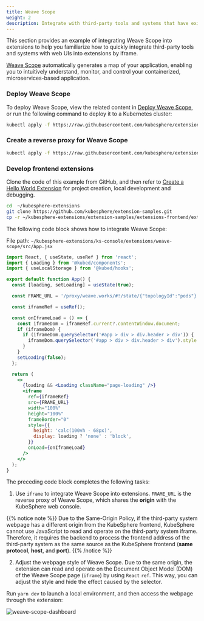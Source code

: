 ```yaml
---
title: Weave Scope
weight: 2
description: Integrate with third-party tools and systems that have existing web UIs.
---
```


This section provides an example of integrating Weave Scope into extensions to help you familiarize how to quickly integrate third-party tools and systems with web UIs into extensions by iframe.

[Weave Scope](https://github.com/weaveworks/scope) automatically generates a map of your application, enabling you to intuitively understand, monitor, and control your containerized, microservices-based application.

### Deploy Weave Scope

To deploy Weave Scope, view the related content in [Deploy Weave Scope](https://www.weave.works/docs/scope/latest/installing), or run the following command to deploy it to a Kubernetes cluster:

```bash
kubectl apply -f https://raw.githubusercontent.com/kubesphere/extension-samples/master/extensions-backend/weave-scope/manifests.yaml
```

### Create a reverse proxy for Weave Scope

```bash
kubectl apply -f https://raw.githubusercontent.com/kubesphere/extension-samples/master/extensions-backend/weave-scope/weave-scope-reverse-proxy.yaml
```

### Develop frontend extensions

Clone the code of this example from GitHub, and then refer to [Create a Hello World Extension](../../quickstart/hello-world-extension) for project creation, local development and debugging.

```bash
cd  ~/kubesphere-extensions
git clone https://github.com/kubesphere/extension-samples.git
cp -r ~/kubesphere-extensions/extension-samples/extensions-frontend/extensions/weave-scope ~/kubesphere-extensions/ks-console/extensions
```

The following code block shows how to integrate Weave Scope:

File path: `~/kubesphere-extensions/ks-console/extensions/weave-scope/src/App.jsx`

```jsx
import React, { useState, useRef } from 'react';
import { Loading } from '@kubed/components';
import { useLocalStorage } from '@kubed/hooks';

export default function App() {
  const [loading, setLoading] = useState(true);

  const FRAME_URL = '/proxy/weave.works/#!/state/{"topologyId":"pods"}';

  const iframeRef = useRef();

  const onIframeLoad = () => {
    const iframeDom = iframeRef.current?.contentWindow.document;
    if (iframeDom) {
      if (iframeDom.querySelector('#app > div > div.header > div')) {
        iframeDom.querySelector('#app > div > div.header > div').style.display = 'none';
      }
    }
    setLoading(false);
  };

  return (
    <>
      {loading && <Loading className="page-loading" />}
      <iframe
        ref={iframeRef}
        src={FRAME_URL}
        width="100%"
        height="100%"
        frameBorder="0"
        style={{
          height: 'calc(100vh - 68px)',
          display: loading ? 'none' : 'block',
        }}
        onLoad={onIframeLoad}
      />
    </>
  );
}
```

The preceding code block completes the following tasks:

1. Use `iframe` to integrate Weave Scope into extensions. `FRAME_URL` is the reverse proxy of Weave Scope, which shares the **origin** with the KubeSphere web console.

{{% notice note %}}
Due to the Same-Origin Policy, if the third-party system webpage has a different origin from the KubeSphere frontend, KubeSphere cannot use JavaScript to read and operate on the third-party system iframe. Therefore, it requires the backend to process the frontend address of the third-party system as the same source as the KubeSphere frontend (**same protocol**, **host**, and **port**).
{{% /notice %}}

2. Adjust the webpage style of Weave Scope. Due to the same origin, the extension can read and operate on the Document Object Model (DOM) of the Weave Scope page (`iframe`) by using `React` `ref`. This way, you can adjust the style and hide the effect caused by the selector.

Run `yarn dev` to launch a local environment, and then access the webpage through the extension:

![weave-scope-dashboard](./sample-weave-scope-dashboard.png?width=1200px)
